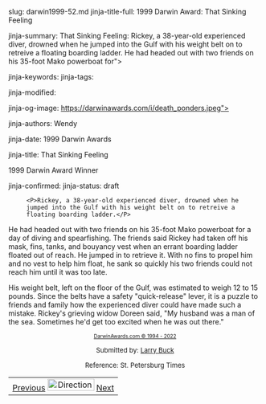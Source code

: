 slug: darwin1999-52.md
jinja-title-full: 1999 Darwin Award: That Sinking Feeling

jinja-summary: That Sinking Feeling: Rickey, a 38-year-old experienced diver, drowned when he jumped into the Gulf with his weight belt on to retreive a floating boarding ladder. He had headed out with two friends on his 35-foot Mako powerboat for">

jinja-keywords:
jinja-tags:

jinja-modified:

jinja-og-image: https://darwinawards.com/i/death_ponders.jpeg">

jinja-authors: Wendy

jinja-date: 1999 Darwin Awards


jinja-title: That Sinking Feeling

1999 Darwin Award Winner

jinja-confirmed:
jinja-status: draft

		 <P>Rickey, a 38-year-old experienced diver, drowned when he
		 jumped into the Gulf with his weight belt on to retreive a
		 floating boarding ladder.</P>
<P>He had headed out with two friends on his 35-foot Mako powerboat for a day of diving and spearfishing. The friends said Rickey had taken off his mask, fins, tanks, and bouyancy vest when an errant boarding ladder floated out of reach. He jumped in to retrieve it. With no fins to propel him and no vest to help him float, he sank so quickly his two friends could not reach him until it was too late.</P>
<P>His weight belt, left on the floor of the Gulf, was estimated to weigh 12 to 15 pounds. Since the belts have a safety &quot;quick-release&quot; lever, it is a puzzle to friends and family how the experienced diver could have made such a mistake. Rickey's grieving widow Doreen said, &quot;My husband was a man of the sea. Sometimes he'd get too excited when he was out there.&quot;</P>
<P align="center"><FONT size="-7"><A href="http://darwinawards.com/misc/copyright.html">DarwinAwards.com &copy; 1994 - 2022</A></FONT>
<P align="center"><FONT size="-1">Submitted by: <A href="mailto:REMOVE-extremediver@hotmail.com">Larry Buck</A></FONT>
<P align="center"><FONT size="-1">Reference: St. Petersburg Times</FONT>

<!--#include virtual="/inc/votebar_viewvoteonly" -->

</CENTER>
</TD></TR></center>

</TABLE>
<TABLE width=100% border=0 background="/i/bgmain.jpg" cellspacing=5 cellpadding=10><TR><TD>
<CENTER>
<A href="darwin1999-51.html">Previous</A> <IMG src="/i/arrowani.gif" width="93" height="24" border="0" alt="Directions"> <A href="darwin1999-54.html">Next</A>
</CENTER>
</H2>

<!--#include file=nav_1999.html -->


